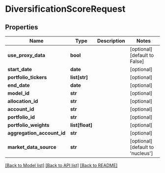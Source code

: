 # DiversificationScoreRequest

## Properties
Name | Type | Description | Notes
------------ | ------------- | ------------- | -------------
**use_proxy_data** | **bool** |  | [optional] [default to False]
**start_date** | **date** |  | [optional] 
**portfolio_tickers** | **list[str]** |  | [optional] 
**end_date** | **date** |  | [optional] 
**model_id** | **str** |  | [optional] 
**allocation_id** | **str** |  | [optional] 
**account_id** | **str** |  | [optional] 
**portfolio_id** | **str** |  | [optional] 
**portfolio_weights** | **list[float]** |  | [optional] 
**aggregation_account_id** | **str** |  | [optional] 
**market_data_source** | **str** |  | [optional] [default to 'nucleus']

[[Back to Model list]](../README.md#documentation-for-models) [[Back to API list]](../README.md#documentation-for-api-endpoints) [[Back to README]](../README.md)


